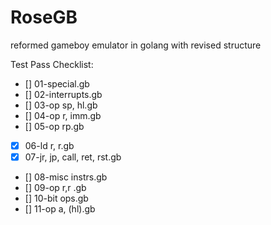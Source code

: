 # RoseGB
reformed gameboy emulator in golang with revised structure

Test Pass Checklist:
- [] 01-special.gb
- [] 02-interrupts.gb
- [] 03-op sp, hl.gb
- [] 04-op r, imm.gb
- [] 05-op rp.gb
- [x] 06-ld r, r.gb
- [x] 07-jr, jp, call, ret, rst.gb
- [] 08-misc instrs.gb
- [] 09-op r,r .gb
- [] 10-bit ops.gb
- [] 11-op a, (hl).gb
